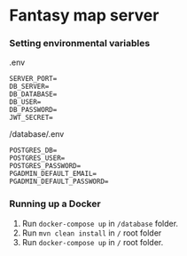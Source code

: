 # Fantasy map server

### Setting environmental variables
.env
```
SERVER_PORT=
DB_SERVER=
DB_DATABASE=
DB_USER=
DB_PASSWORD=
JWT_SECRET=
```
/database/.env
```
POSTGRES_DB=
POSTGRES_USER=
POSTGRES_PASSWORD=
PGADMIN_DEFAULT_EMAIL=
PGADMIN_DEFAULT_PASSWORD=
```

### Running up a Docker
1. Run ``docker-compose up`` in ``/database`` folder.
2. Run ``mvn clean install`` in ``/`` root folder
3. Run ``docker-compose up`` in ``/`` root folder.